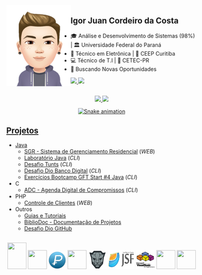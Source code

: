 <img align="left" src="https://github.com/igorjuancc/igorjuancc/blob/main/imagens/avatar.png" width="170vw" height="215vh" />

## Igor Juan Cordeiro da Costa

- 🎓 Análise e Desenvolvimento de Sistemas (98%) | 🏛️ Universidade Federal do Paraná 
- 🔌 Técnico em Eletrônica | 🏫 CEEP Curitiba
- 💻 Técnico de T.I | 🐧 CETEC-PR
- 🔎 Buscando Novas Oportunidades

<a href="https://br.linkedin.com/in/igor-juan-cordeiro-da-costa-2b4a77101" target="_blank"> <img src="https://img.shields.io/badge/LinkedIn-0077B5?style=for-the-badge&logo=linkedin&logoColor=white" target="_blank"> </a>
<a href="https://www.facebook.com/igorjuan.cordeirodacosta" target="_blank"> <img src="https://img.shields.io/badge/Facebook-1877F2?style=for-the-badge&logo=facebook&logoColor=white" target="_blank"> </a>

##

<div align="center">
  <a href="https://github.com/igorjuancc">
  <img height="180em" src="https://github-readme-stats.vercel.app/api?username=igorjuancc&theme=tokyonight&include_all_commits=true&count_private=true" />
  <img height="180em" src="https://github-readme-stats.vercel.app/api/top-langs/?username=igorjuancc&layout=compact&langs_count=7&theme=tokyonight&include_all_commits=true&count_private=true" />
  
  ![Snake animation](https://github.com/igorjuancc/igorjuancc/blob/output/github-contribution-grid-snake.svg)
</div>
    
## Projetos  

<!--ts-->  
  * Java
      * [SGR - Sistema de Gerenciamento Residencial](https://github.com/igorjuancc/SGR) (*WEB*)
      * [Laboratório Java](https://github.com/igorjuancc/LaboratorioJava) (*CLI*)
      * [Desafio Tunts](https://github.com/igorjuancc/desafio-tunts) (*CLI*) 
      * [Desafio Dio Banco Digital](https://github.com/igorjuancc/desafio-dio-banco) (*CLI*)
      * [Exercícios Bootcamp GFT Start #4 Java](https://github.com/igorjuancc/dio-desafio-github/tree/main/Exercicios) (*CLI*)
  * C
      * [ADC - Agenda Digital de Compromissos](https://github.com/igorjuancc/ADC) (*CLI*)
  * PHP
      * [Controle de Clientes](https://github.com/igorjuancc/controle-clientes) (*WEB*)
  * Outros
      * [Guias e Tutoriais](https://github.com/igorjuancc/guia)   
      * [BiblioDoc - Documentação de Projetos](https://github.com/igorjuancc/BiblioDoc)
      * [Desafio Dio GitHub](https://github.com/igorjuancc/dio-desafio-github)
<!--te-->
  
##
  
<div align="center">
  <img src="https://cdn.jsdelivr.net/gh/devicons/devicon/icons/java/java-original-wordmark.svg" width="50vw" height="70vh" />
  <img src="https://cdn.jsdelivr.net/gh/devicons/devicon/icons/c/c-original.svg" width="50vw" height="50vh" />
  <img src="https://github.com/igorjuancc/igorjuancc/blob/main/imagens/pascal.png" width="47vw" height="47vh" />
  <img src="https://cdn.jsdelivr.net/gh/devicons/devicon/icons/go/go-original.svg" width="50vw" height="50vh" />  
  <img src="https://github.com/igorjuancc/igorjuancc/blob/main/imagens/primefaces.png" width="50vw" height="50vh" />
  <img src="https://github.com/igorjuancc/igorjuancc/blob/main/imagens/jsf.png" width="70vw" height="50vh" />  
  <img src="https://github.com/igorjuancc/igorjuancc/blob/main/imagens/vba.png" width="50vw" height="50vh" />
  <img src="https://cdn.jsdelivr.net/gh/devicons/devicon/icons/postgresql/postgresql-original-wordmark.svg" width="50vw" height="50vh"/>
  <img src="https://cdn.jsdelivr.net/gh/devicons/devicon/icons/mongodb/mongodb-original-wordmark.svg" width="50vw" height="50vh"/>
</div>
